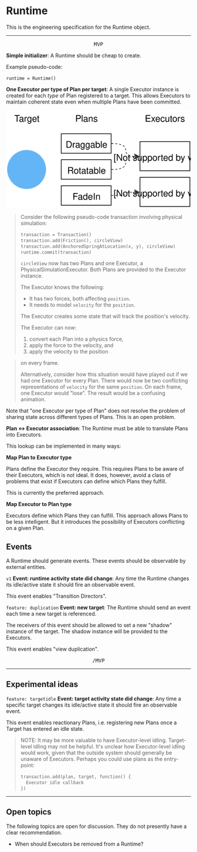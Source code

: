 # Runtime

This is the engineering specification for the Runtime object.

---

<p style="text-align:center"><tt>MVP</tt></p>

**Simple initializer**: A Runtime should be cheap to create.

Example pseudo-code:

    runtime = Runtime()

**One Executor per type of Plan per target**: A single Executor instance is created for each *type* of Plan registered to a target. This allows Executors to maintain coherent state even when multiple Plans have been committed.

![](../../_assets/OneExecutor.svg)

> Consider the following pseudo-code transaction involving physical simulation:
> 
>     transaction = Transaction()
>     transaction.add(Friction(), circleView)
>     transaction.add(AnchoredSpringAtLocation(x, y), circleView)
>     runtime.commit(transaction)
> 
> `circleView` now has two Plans and one Executor, a PhysicalSimulationExecutor. Both Plans are provided to the Executor instance.
> 
> The Executor knows the following:
> 
> - It has two forces, both affecting `position`.
> - It needs to model `velocity` for the `position`.
> 
> The Executor creates some state that will track the position's velocity.
> 
> The Executor can now:
> 
> 1. convert each Plan into a physics force,
> 2. apply the force to the velocity, and
> 3. apply the velocity to the position

> on every frame.
> 
> Alternatively, consider how this situation would have played out if we had one Executor for every Plan. There would now be two conflicting representations of `velocity` for the same `position`. On each frame, one Executor would "lose". The result would be a confusing animation.

Note that "one Executor per type of Plan" does not resolve the problem of sharing state across different types of Plans. This is an open problem.

**Plan ↔ Executor association**: The Runtime must be able to translate Plans into Executors.

This lookup can be implemented in many ways:

**Map Plan to Executor type**

Plans define the Executor they require. This requires Plans to be aware of their Executors, which is not ideal. It does, however, avoid a class of problems that exist if Executors can define which Plans they fulfill.

This is currently the preferred approach.

**Map Executor to Plan type**

Executors define which Plans they can fulfill. This approach allows Plans to be less intelligent. But it introduces the possibility of Executors conflicting on a given Plan.

## Events

A Runtime should generate events. These events should be observable by external entities.

`v1` **Event: runtime activity state did change**: Any time the Runtime changes its idle/active state it should fire an observable event.

This event enables "Transition Directors".

`feature: duplication` **Event: new target**: The Runtime should send an event each time a new target is referenced.

The receivers of this event should be allowed to set a new "shadow" instance of the target. The shadow instance will be provided to the Executors.

This event enables "view duplication".

<p style="text-align:center"><tt>/MVP</tt></p>

---

## Experimental ideas

`feature: targetidle` **Event: target activity state did change**: Any time a specific target changes its idle/active state it should fire an observable event.

This event enables reactionary Plans, i.e. registering new Plans once a Target has entered an idle state.

> NOTE: It may be more valuable to have Executor-level idling. Target-level idling may not be helpful. It's unclear how Executor-level idling would work, given that the outside system should generally be unaware of Executors. Perhaps you could use plans as the entry-point:
>
>     transaction.add(plan, target, function() {
>       Executor idle callback
>     })


---

## Open topics

The following topics are open for discussion. They do not presently have a clear recommendation.

- When should Executors be removed from a Runtime?

